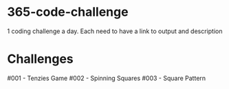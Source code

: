 # 365-code-challenge
1 coding challenge a day. Each need to have a link to output and description

# Challenges

#001 - Tenzies Game
#002 - Spinning Squares
#003 - Square Pattern
